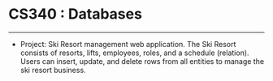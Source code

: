 # CS340 : Databases

---

- Project: Ski Resort management web application.  The Ski Resort consists of resorts, lifts, employees, roles, and a schedule (relation). Users can insert, update, and delete rows from all entities to manage the ski resort business.
